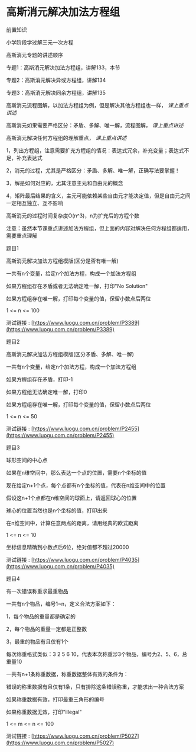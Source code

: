 # 高斯消元解决加法方程组

前置知识

小学阶段学过解三元一次方程

高斯消元专题的讲述顺序

专题1：高斯消元解决加法方程组，讲解133，本节

专题2：高斯消元解决异或方程组，讲解134

专题3：高斯消元解决同余方程组，讲解135

高斯消元流程图解，以加法方程组为例，但是解决其他方程组也一样， _课上重点讲述_

高斯消元如果需要严格区分：矛盾、多解、唯一解，流程图解， _课上重点讲述_

高斯消元解决任何方程组的理解重点， _课上重点讲述_

1，列出方程组，注意需要扩充方程组的情况：表达式冗余，补充变量；表达式不足，补充表达式

2，消元的过程，尤其是严格区分：矛盾、多解、唯一解，正确写法要掌握！

3，解是如何对应的，尤其注意主元和自由元的概念

4，矩阵最后结果的含义，主元可能依赖某些自由元才能决定值，但是自由元之间一定相互独立、互不影响

高斯消元的过程时间复杂度O(n^3)，n为扩充后的方程个数

注意：虽然本节课重点讲述加法方程组，但上面的内容对解决任何方程组都适用，需要重点理解

题目1

高斯消元解决加法方程组模版(区分是否有唯一解)

一共有n个变量，给定n个加法方程，构成一个加法方程组

如果方程组存在矛盾或者无法确定唯一解，打印"No Solution"

如果方程组存在唯一解，打印每个变量的值，保留小数点后两位

1 <= n <= 100

测试链接 : [https://www.luogu.com.cn/problem/P3389](https://www.luogu.com.cn/problem/P3389)

题目2

高斯消元解决加法方程组模版(区分矛盾、多解、唯一解)

一共有n个变量，给定n个加法方程，构成一个加法方程组

如果方程组存在矛盾，打印-1

如果方程组无法确定唯一解，打印0

如果方程组存在唯一解，打印每个变量的值，保留小数点后两位

1 <= n <= 50

测试链接 : [https://www.luogu.com.cn/problem/P2455](https://www.luogu.com.cn/problem/P2455)

题目3

球形空间的中心点

如果在n维空间中，那么表达一个点的位置，需要n个坐标的值

现在给定n+1个点，每个点都有n个坐标的值，代表在n维空间中的位置

假设这n+1个点都在n维空间的球面上，请返回球心的位置

球心的位置当然也是n个坐标的值，打印出来

在n维空间中，计算任意两点的距离，请用经典的欧式距离

1 <= n <= 10

坐标信息精确到小数点后6位，绝对值都不超过20000

测试链接 : [https://www.luogu.com.cn/problem/P4035](https://www.luogu.com.cn/problem/P4035)

题目4

有一次错误称重求最重物品

一共有n个物品，编号1~n，定义合法方案如下：

1，每个物品的重量都是确定的

2，每个物品的重量一定都是正整数

3，最重的物品有且仅有1个

每次称重格式类似：3 2 5 6 10，代表本次称重涉3个物品，编号为2、5、6，总重量10

一共有n+1条称重数据，称重数据整体有效的条件为：

错误的称重数据有且仅有1条，只有排除这条错误称重，才能求出一种合法方案

如果称重数据有效，打印最重三角形的编号

如果称重数据无效，打印”illegal"

1 <= m <= n <= 100

测试链接 : [https://www.luogu.com.cn/problem/P5027](https://www.luogu.com.cn/problem/P5027)

